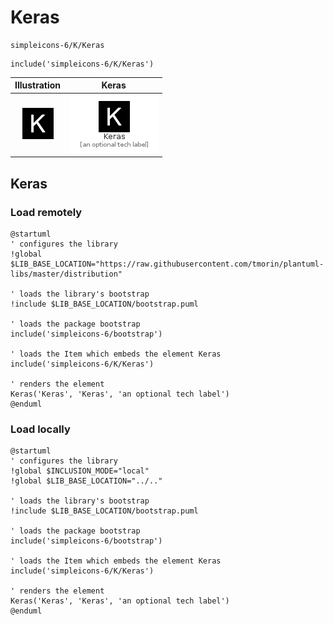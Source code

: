 # Keras


```text
simpleicons-6/K/Keras
```

```text
include('simpleicons-6/K/Keras')
```



| Illustration | Keras |
| :---: | :---: |
| ![illustration for Illustration](../../simpleicons-6/K/Keras.png) | ![illustration for Keras](../../simpleicons-6/K/Keras.Local.png) |




## Keras

### Load remotely
```plantuml
@startuml
' configures the library
!global $LIB_BASE_LOCATION="https://raw.githubusercontent.com/tmorin/plantuml-libs/master/distribution"

' loads the library's bootstrap
!include $LIB_BASE_LOCATION/bootstrap.puml

' loads the package bootstrap
include('simpleicons-6/bootstrap')

' loads the Item which embeds the element Keras
include('simpleicons-6/K/Keras')

' renders the element
Keras('Keras', 'Keras', 'an optional tech label')
@enduml
```

### Load locally
```plantuml
@startuml
' configures the library
!global $INCLUSION_MODE="local"
!global $LIB_BASE_LOCATION="../.."

' loads the library's bootstrap
!include $LIB_BASE_LOCATION/bootstrap.puml

' loads the package bootstrap
include('simpleicons-6/bootstrap')

' loads the Item which embeds the element Keras
include('simpleicons-6/K/Keras')

' renders the element
Keras('Keras', 'Keras', 'an optional tech label')
@enduml
```

